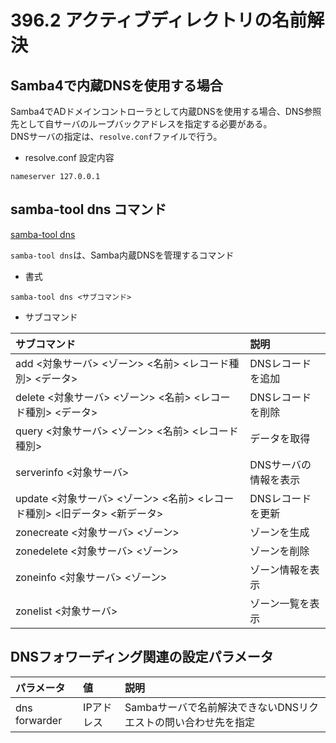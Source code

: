 # 396.2 アクティブディレクトリの名前解決

## Samba4で内蔵DNSを使用する場合

Samba4でADドメインコントローラとして内蔵DNSを使用する場合、DNS参照先として自サーバのループバックアドレスを指定する必要がある。<br>
DNSサーバの指定は、`resolve.conf`ファイルで行う。

* resolve.conf 設定内容

```
nameserver 127.0.0.1
```

## samba-tool dns コマンド

[samba-tool dns](http://www.samba.gr.jp/project/translation/4.6/htmldocs/manpages/samba-tool.8.html#idm139954240384688)

`samba-tool dns`は、Samba内蔵DNSを管理するコマンド

* 書式

```
samba-tool dns <サブコマンド>
```

* サブコマンド

| サブコマンド                                                             | 説明                  |
|:-------------------------------------------------------------------------|:----------------------|
| add <対象サーバ> <ゾーン> <名前> <レコード種別> <データ>                 | DNSレコードを追加     |
| delete <対象サーバ> <ゾーン> <名前> <レコード種別> <データ>              | DNSレコードを削除     |
| query <対象サーバ> <ゾーン> <名前> <レコード種別>                        | データを取得          |
| serverinfo <対象サーバ>                                                  | DNSサーバの情報を表示 |
| update <対象サーバ> <ゾーン> <名前> <レコード種別> <旧データ> <新データ> | DNSレコードを更新     |
| zonecreate <対象サーバ> <ゾーン>                                         | ゾーンを生成          |
| zonedelete <対象サーバ> <ゾーン>                                         | ゾーンを削除          |
| zoneinfo  <対象サーバ> <ゾーン>                                          | ゾーン情報を表示      |
| zonelist <対象サーバ>                                                    | ゾーン一覧を表示      |

## DNSフォワーディング関連の設定パラメータ

| パラメータ    | 値         | 説明                                                           |
|:--------------|:-----------|:---------------------------------------------------------------|
| dns forwarder | IPアドレス | Sambaサーバで名前解決できないDNSリクエストの問い合わせ先を指定 |
